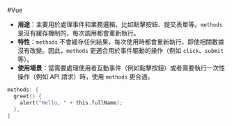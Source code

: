 #Vue 

- **用途**：主要用於處理事件和業務邏輯，比如點擊按鈕、提交表單等。`methods` 是沒有緩存機制的，每次調用都會重新執行。
- **特性**：`methods` 不會緩存任何結果，每次使用時都會重新執行，即使相關數據沒有改變。因此，`methods` 更適合用於事件驅動的操作（例如 `click`、`submit` 等）。
- **使用場景**：當需要處理使用者互動事件（例如點擊按鈕）或者需要執行一次性操作（例如 API 請求）時，使用 `methods` 更合適。

``` C
methods: {
  greet() {
    alert("Hello, " + this.fullName);
  },
}
```